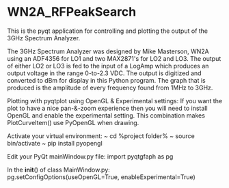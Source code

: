 # WN2A_RFPeakSearch
This is the pyqt application for controlling and plotting the output of the 3GHz Spectrum Analyzer.

The 3GHz Spectrum Analyzer was designed by Mike Masterson, WN2A using an ADF4356 for LO1 and two MAX2871's for LO2 and LO3. The output of either LO2 or LO3 is fed to the input of a LogAmp which produces an output voltage in the range 0-to-2.3 VDC. The output is digitized and converted to dBm for display in this Python program. The graph that is produced is the amplitude of every frequency found from 1MHz to 3GHz.


Plotting with pyqtplot using OpenGL & Experimental settings:
  If you want the plot to have a nice pan-&-zoom experience then you will need to install OpenGL and enable the experimental setting. This combination makes PlotCurveItem() use PyOpenGL when drawing.

  Activate your virtual environment:
    ~ cd %project folder%
    ~ source bin/activate
    ~ pip install pyopengl

  Edit your PyQt mainWindow.py file:
    import pyqtgfaph as pg

  In the __init__() of class MainWindow.py:
    pg.setConfigOptions(useOpenGL=True, enableExperimental=True)

